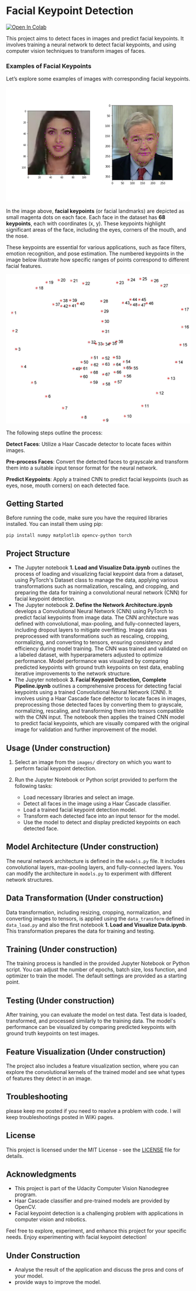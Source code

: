 # Facial Keypoint Detection

<a target="_blank" href="https://colab.research.google.com/github/hhosseinian/Face_Recognition">
  <img src="https://colab.research.google.com/assets/colab-badge.svg" alt="Open In Colab"/>
</a>

This project aims to detect faces in images and predict facial keypoints. It involves training a neural network to detect facial keypoints, and using computer vision techniques to transform images of faces. 

### Examples of Facial Keypoints

Let’s explore some examples of images with corresponding facial keypoints.

![Facial Keypoints Example](images/key_pts_example.png)

In the image above, **facial keypoints** (or facial landmarks) are depicted as small magenta dots on each face. Each face in the dataset has **68 keypoints**, each with coordinates (x, y). These keypoints highlight significant areas of the face, including the eyes, corners of the mouth, and the nose.

These keypoints are essential for various applications, such as face filters, emotion recognition, and pose estimation. The numbered keypoints in the image below illustrate how specific ranges of points correspond to different facial features.

![Numbered Facial Landmarks](images/landmarks_numbered.jpg)


The following steps outline the process:

**Detect Faces**: Utilize a Haar Cascade detector to locate faces within images.

**Pre-process Faces**: Convert the detected faces to grayscale and transform them into a suitable input tensor format for the neural network.

**Predict Keypoints**: Apply a trained CNN to predict facial keypoints (such as eyes, nose, mouth corners) on each detected face.

## Getting Started

Before running the code, make sure you have the required libraries installed. You can install them using pip:
```
pip install numpy matplotlib opencv-python torch
```
## Project Structure
- The Jupyter notebook **1. Load and Visualize Data.ipynb** outlines the process of loading and visualizing facial keypoint data from a dataset, using PyTorch's Dataset class to manage the data, applying various transformations such as normalization, rescaling, and cropping, and preparing the data for training a convolutional neural network (CNN) for facial keypoint detection.
- The Jupyter notebook **2. Define the Network Architecture.ipynb** develops a Convolutional Neural Network (CNN) using PyTorch to predict facial keypoints from image data. The CNN architecture was defined with convolutional, max-pooling, and fully-connected layers, including dropout layers to mitigate overfitting. Image data was preprocessed with transformations such as rescaling, cropping, normalizing, and converting to tensors, ensuring consistency and efficiency during model training. The CNN was trained and validated on a labeled dataset, with hyperparameters adjusted to optimize performance. Model performance was visualized by comparing predicted keypoints with ground truth keypoints on test data, enabling iterative improvements to the network structure.
- The Jupyter notebook **3. Facial Keypoint Detection, Complete Pipeline.ipynb** outlines a comprehensive process for detecting facial keypoints using a trained Convolutional Neural Network (CNN). It involves using a Haar Cascade face detector to locate faces in images, preprocessing those detected faces by converting them to grayscale, normalizing, rescaling, and transforming them into tensors compatible with the CNN input. The notebook then applies the trained CNN model to predict facial keypoints, which are visually compared with the original image for validation and further improvement of the model.



## Usage (Under construction)

1. Select an image from the `images/` directory on which you want to perform facial keypoint detection.

2. Run the Jupyter Notebook or Python script provided to perform the following tasks:

   - Load necessary libraries and select an image.
   - Detect all faces in the image using a Haar Cascade classifier.
   - Load a trained facial keypoint detection model.
   - Transform each detected face into an input tensor for the model.
   - Use the model to detect and display predicted keypoints on each detected face.

## Model Architecture (Under construction)

The neural network architecture is defined in the `models.py` file. It includes convolutional layers, max-pooling layers, and fully-connected layers. You can modify the architecture in `models.py` to experiment with different network structures.

## Data Transformation (Under construction)

Data transformation, including resizing, cropping, normalization, and converting images to tensors, is applied using the `data_transform` defined in `data_load.py` and also the first notebook **1. Load and Visualize Data.ipynb**. This transformation prepares the data for training and testing.

## Training (Under construction)

The training process is handled in the provided Jupyter Notebook or Python script. You can adjust the number of epochs, batch size, loss function, and optimizer to train the model. The default settings are provided as a starting point.

## Testing (Under construction)

After training, you can evaluate the model on test data. Test data is loaded, transformed, and processed similarly to the training data. The model's performance can be visualized by comparing predicted keypoints with ground truth keypoints on test images.

## Feature Visualization (Under construction)

The project also includes a feature visualization section, where you can explore the convolutional kernels of the trained model and see what types of features they detect in an image.

## Troubleshooting
please keep me posted if you need to reaolve a problem with code. I will keep troubleshootings posted in WiKi pages.
## License

This project is licensed under the MIT License - see the [LICENSE](LICENSE) file for details.

## Acknowledgments

- This project is part of the Udacity Computer Vision Nanodegree program.
- Haar Cascade classifier and pre-trained models are provided by OpenCV.
- Facial keypoint detection is a challenging problem with applications in computer vision and robotics.

Feel free to explore, experiment, and enhance this project for your specific needs. Enjoy experimenting with facial keypoint detection!

## Under Construction
- Analyse the result of the application and discuss the pros and cons of your model.
- provide ways to improve the model.

